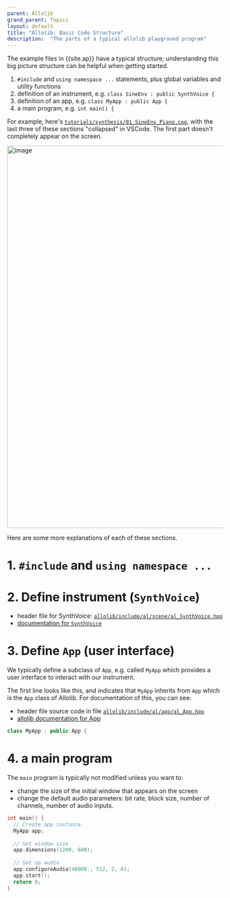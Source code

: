 ```yaml
---
parent: Allolib
grand_parent: Topics
layout: default
title: "Allolib: Basic Code Structure"
description:  "The parts of a typical allolib playground program"
---
```


The example files in {{site.ap}} have a typical structure; understanding this big picture structure can be helpful
when getting started.

1. `#include` and `using namespace ...` statements, plus global variables and utility functions
2. definition of an instrument, e.g. `class SineEnv : public SynthVoice {`
3. definition of an app, e.g. `class MyApp : public App {`
4. a main program, e.g. `int main() {`

For example, here's [`tutorials/synthesis/01_SineEnv_Piano.cpp`](https://github.com/AlloSphere-Research-Group/allolib_playground/blob/master/tutorials/synthesis/01_SineEnv_Piano.cpp), with the last three of these sections "collapsed" in VSCode.  The first part doesn't completely appear on the screen.

<img width="891" alt="image" src="https://github.com/ccs-allolib/ccs-allolib.github.io/assets/1119017/2db1d0bb-f2df-421e-8031-da94a6aeb8b5">

Here are some more explanations of each of these sections.

# 1. `#include` and `using namespace ...`

# 2. Define instrument (`SynthVoice`)

* header file for SynthVoice: [`allolib/include/al/scene/al_SynthVoice.hpp`](https://github.com/AlloSphere-Research-Group/allolib/blob/master/include/al/scene/al_SynthVoice.hpp)
* [documentation for `SynthVoice`](https://allosphere-research-group.github.io/allolib-doc/classal_1_1_synth_voice.html)

# 3. Define `App` (user interface)

We typically define a subclass of `App`, e.g. called `MyApp` which provides a user interface to 
interact with our instrument.

The first line looks like this, and indicates that `MyApp` inherits from `App` which is the `App` class
of Allolib.  For documentation of this, you can see:
* header file source code in file [`allolib/include/al/app/al_App.hpp`](https://github.com/AlloSphere-Research-Group/allolib/blob/master/include/al/app/al_App.hpp)
* [allolib documentation for App](https://allosphere-research-group.github.io/allolib-doc/classal_1_1_app.html)


```cpp
class MyApp : public App {
```


# 4. a main program

The `main` program is typically not modified unless you want to:
* change the size of the initial window that appears on the screen
* change the default audio parameters: bit rate, block size, number of channels, number of audio inputs.

```cpp
int main() {
  // Create app instance
  MyApp app;
  
  // Set window size
  app.dimensions(1200, 600);
  
  // Set up audio
  app.configureAudio(48000., 512, 2, 0);
  app.start();
  return 0;
}
```
